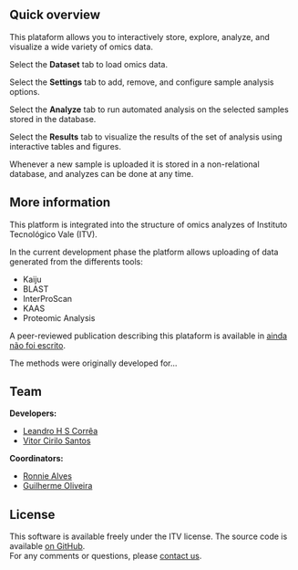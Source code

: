 ## Quick overview

This plataform allows you to interactively store, explore, analyze, and visualize a wide variety of omics data.

Select the **<i class="fa fa-table"></i> Dataset** tab to load omics data.

Select the **<i class="fa fa-cog"></i> Settings** tab to add, remove, and configure sample analysis options.

Select the **<i class="fa fa-calculator"></i> Analyze** tab to run automated analysis on the selected samples stored in the database.

Select the **<i class="fa fa-bar-chart"></i> Results** tab to visualize the results of the set of analysis using interactive tables and figures.

Whenever a new sample is uploaded it is stored in a non-relational database, and analyzes can be done at any time.


## More information

This platform is integrated into the structure of omics analyzes of Instituto Tecnológico Vale (ITV).

In the current development phase the platform allows uploading of data generated from the differents tools:
<ul>
	<li> Kaiju
	<li> BLAST
	<li> InterProScan
	<li> KAAS
	<li> Proteomic Analysis
</ul>

A peer-reviewed publication describing this plataform is available in <a target="_blank" href="http://www.paysandu.com.br/home/">ainda não foi escrito</a>.

The methods were originally developed for... 

## Team

**Developers:**
<ul>
	<li> <a target="_blank" href = "https://hscleandro.wixsite.com/professional">Leandro H S Corrêa</a> <script src="//platform.linkedin.com/in.js" type="text/javascript"></script>
<script type="IN/MemberProfile" data-id="br.linkedin.com/in/hscleandro" data-format="hover" data-text=""></script>
	<li> <a target="_blank" href = "https://sites.google.com/site/vitorciriloaraujosantos/">Vitor Cirilo Santos</a>
</ul>

**Coordinators:**
<ul>
	<li> <a target="_blank" href = "https://sites.google.com/site/alvesrco/">Ronnie Alves</a>
	<li> <a target="_blank" href = "http://www.oliveira.life/">Guilherme Oliveira</a>
</ul>

## License

This software is available freely under the ITV license. The source code is available <a target="_blank" href="https://github.com/hscleandro/metagenomics-database">on GitHub</a>.  
For any comments or questions, please <a target="_blank" href="br.linkedin.com/in/hscleandro">contact us</a>.
